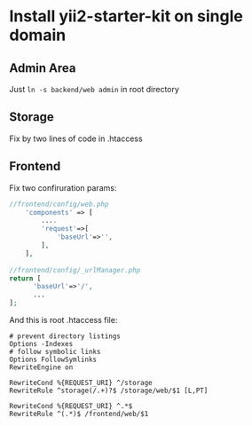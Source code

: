 # Install yii2-starter-kit on single domain

## Admin Area
Just `ln -s backend/web admin` in root directory

## Storage
Fix by two lines of code in .htaccess

## Frontend
Fix two confiruration params:
```php
//frontend/config/web.php
    'components' => [
        ....
        'request'=>[
            'baseUrl'=>'',
        ],
    ],
    
//frontend/config/_urlManager.php
return [
	  'baseUrl'=>'/',
	  ...
];
```

And this is root .htaccess file:
```
# prevent directory listings
Options -Indexes
# follow symbolic links
Options FollowSymlinks
RewriteEngine on

RewriteCond %{REQUEST_URI} ^/storage
RewriteRule ^storage(/.+)?$ /storage/web/$1 [L,PT]

RewriteCond %{REQUEST_URI} ^.*$
RewriteRule ^(.*)$ /frontend/web/$1
```
